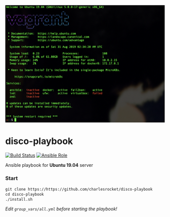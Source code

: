 <img src="screenshot.jpg" alt="screenshot">

# disco-playbook

[![Build Status](https://travis-ci.com/charlesrocket/disco-playbook.svg?branch=master)](https://travis-ci.com/charlesrocket/disco-playbook)
[![Ansible Role](https://img.shields.io/ansible/role/44015.svg)](https://galaxy.ansible.com/charlesrocket/disco_playbook)

Ansible playbook for **Ubuntu 19.04** server

### Start

```
git clone https://https://github.com/charlesrocket/disco-playbook
cd disco-playbook
./install.sh
```

_Edit `group_vars/all.yml` before starting the playbook!_

